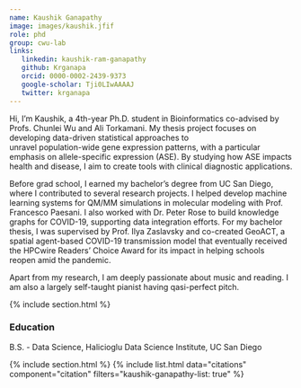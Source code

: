 ```yaml
---
name: Kaushik Ganapathy
image: images/kaushik.jfif
role: phd
group: cwu-lab
links:
   linkedin: kaushik-ram-ganapathy
   github: Krganapa
   orcid: 0000-0002-2439-9373
   google-scholar: Tji0LIwAAAAJ
   twitter: krganapa
---
```

Hi, I’m Kaushik, a 4th-year Ph.D. student in Bioinformatics co-advised by Profs. Chunlei Wu and Ali Torkamani. My thesis project focuses on developing data-driven statistical approaches to  
unravel population-wide gene expression patterns, with a particular emphasis on allele-specific expression (ASE). By studying how ASE impacts health and disease, I aim to create tools with clinical diagnostic applications.

Before grad school, I earned my bachelor’s degree from UC San Diego, where I contributed to several research projects. I helped develop machine learning systems for QM/MM simulations in molecular modeling with Prof. Francesco Paesani. I also worked with Dr. Peter Rose to build knowledge graphs for COVID-19, supporting data integration efforts. For my bachelor thesis, I was supervised by Prof. Ilya Zaslavsky and co-created GeoACT, a spatial agent-based COVID-19 transmission model that eventually received the HPCwire Readers’ Choice Award for its impact in helping schools reopen amid the pandemic.

Apart from my research, I am deeply passionate about music and reading. I am also a largely self-taught pianist having qasi-perfect pitch. 

 {% include section.html %}
### Education
B.S. - Data Science, Halicioglu Data Science Institute, UC San Diego

{% include section.html %}
{% include list.html data="citations" component="citation" filters="kaushik-ganapathy-list: true" %}
